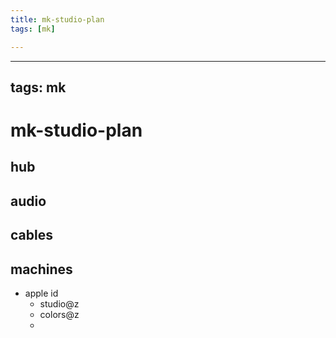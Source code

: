 ```yaml
---
title: mk-studio-plan
tags: [mk]

---
```


---
tags: mk
---

# mk-studio-plan


## hub

## audio


## cables


## machines

- apple id
    - studio@z
    - colors@z
    - 
